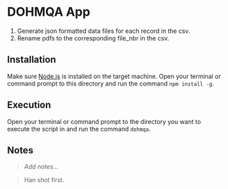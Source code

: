 # DOHMQA App

1. Generate json formatted data files for each record in the csv.
2. Rename pdfs to the corresponding file_nbr in the csv.

## Installation

Make sure [Node.js](https://nodejs.org/en/) is installed on the target machine. Open your terminal or command prompt to this directory and run the command `npm install -g`.

## Execution 

Open your terminal or command prompt to the directory you want to execute the script in and run the command `dohmqa`.

## Notes

> *Add notes...*

> Han shot first. 